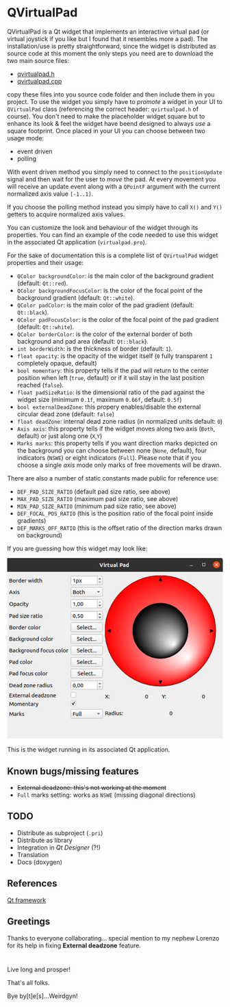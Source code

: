 # QVirtualPad

QVirtualPad is a Qt widget that implements an interactive virtual pad (or virtual joystick if you like but I found that it resembles more a pad).
The installation/use is pretty straightforward, since the widget is distributed as source code
at this moment the only steps you need are to download the two main source files:
- [qvirtualpad.h](qvirtualpad/qvirtualpad.h)
- [qvirtualpad.cpp](qvirtualpad/qvirtualpad.cpp)

copy these files into you source code folder and then include them in you project.
To use the widget you simply have to *promote* a widget in your UI to ```QVirtualPad``` class (referencing the correct header: ```qvirtualpad.h``` of course).
You don't need to make the placeholder widget square but to enhance its look & feel the widget have beend designed to always _use_ a square footprint.
Once placed in your UI you can choose between two usage mode:
- event driven
- polling

With event driven method you simply need to connect to the ```positionUpdate``` signal and then wait for the user to *move* the pad. At every movement you will receive an update event along with a ```QPointF``` argument with the current normalized axis value ```[-1..1]```.

If you choose the polling method instead you simply have to call ```X()``` and ```Y()``` getters to acquire normalized axis values.

You can customize the look and behaviour of the widget through its properties.
You can find an example of the code needed to use this widget in the associated Qt application (```virtualpad.pro```).

For the sake of documentation this is a complete list of ```QVirtualPad``` widget properties and their usage:

- ```QColor backgroundColor```: is the main color of the background gradient (default: ```Qt::red```).
- ```QColor backgroundFocusColor```: is the color of the focal point of the background gradient (default: ```Qt::white```).
- ```QColor padColor```: is the main color of the pad gradient (default: ```Qt::black```).
- ```QColor padFocusColor```: is the color of the focal point of the pad gradient (default: ```Qt::white```).
- ```QColor borderColor```: is the color of the external border of both background and pad area (default: ```Qt::black```).
- ```int borderWidth```: is the thickness of border (default: ```1```).
- ```float opacity```: is the opacity of the widget itself (```0``` fully transparent ```1``` completely opaque, default) 
- ```bool momentary```: this property tells if the pad will return to the center position when left (```true```, default) or if it will stay in the last position reached (```false```).
- ```float padSizeRatio```: is the dimensional ratio of the pad against the widget size (minimum ```0.1f```, maximum ```0.66f```, default: ```0.5f```)
- ```bool externalDeadZone```: this propery enables/disable the external circular dead zone (default: ```false```)
- ```float deadZone```: internal dead zone radius (in normalized units default: ```0```)
- ```Axis axis```: this property tells if the widget moves along two axis (```Both```, default) or just along one (```X```,```Y```)
- ```Marks marks```: this property tells if you want direction marks depicted on the background you can choose between none (```None```, default), four indicators (```NSWE```) or eight indicators (```Full```). Please note that if you choose a single _axis_ mode only marks of free movements will be drawn.

There are also a number of static constants made public for reference use:
- ```DEF_PAD_SIZE_RATIO```  (default pad size ratio, see above)
- ```MAX_PAD_SIZE_RATIO```  (maximum pad size ratio, see above)
- ```MIN_PAD_SIZE_RATIO```  (minimum pad size ratio, see above)
- ```DEF_FOCAL_POS_RATIO``` (this is the position ratio of the focal point inside gradients)
- ```DEF_MARKS_OFF_RATIO``` (this is the offset ratio of the direction marks drawn on background)

If you are guessing how this widget may look like:

![QVirtualPad in all its beauty](images/screenshot1.png?raw=true "QVirtualPad")

This is the widget running in its associated Qt application.

## Known bugs/missing features
- ~~External deadzone: this's not working at the moment~~
- ```Full``` marks setting: works as ```NSWE``` (missing diagonal directions) 

## TODO
- Distribute as subproject (```.pri```)
- Distribute as library
- Integration in _Qt Designer_ (?!)
- Translation
- Docs (doxygen)

## References
[Qt framework](http://qt.io)

## Greetings
Thanks to everyone collaborating... special mention to my nephew Lorenzo for its help in fixing **External deadzone** feature.
#

Live long and prosper!

That's all folks.

Bye by[t]e[s]...Weirdgyn!
